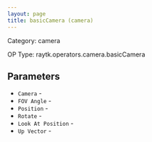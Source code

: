 ```yaml
---
layout: page
title: basicCamera (camera)
---
```


Category: camera

OP Type: raytk.operators.camera.basicCamera

## Parameters

* `Camera` - 
* `FOV Angle` - 
* `Position` - 
* `Rotate` - 
* `Look At Position` - 
* `Up Vector` -
